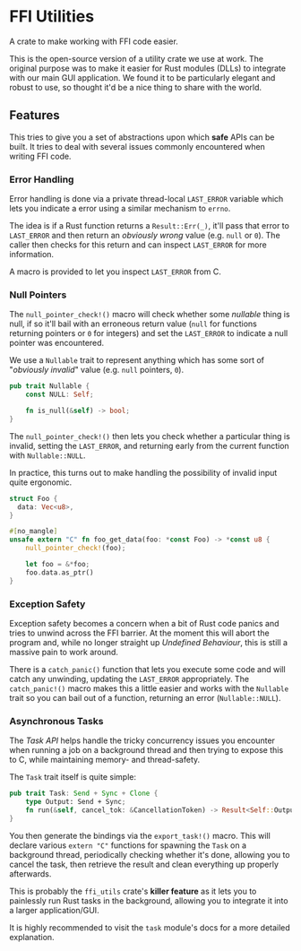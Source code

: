 # FFI Utilities

A crate to make working with FFI code easier.

This is the open-source version of a utility crate we use at work. The original
purpose was to make it easier for Rust modules (DLLs) to integrate with our
main GUI application. We found it to be particularly elegant and robust to use,
so thought it'd be a nice thing to share with the world.

## Features

This tries to give you a set of abstractions upon which **safe** APIs can be
built. It tries to deal with several issues commonly encountered when writing
FFI code.

### Error Handling

Error handling is done via a private thread-local `LAST_ERROR` variable which
lets you indicate a error using a similar mechanism to `errno`.
  
The idea is if a Rust function returns a `Result::Err(_)`, it'll pass that
error to `LAST_ERROR` and then return an *obviously wrong* value (e.g. `null`
or `0`). The caller then checks for this return and can inspect `LAST_ERROR`
for more information. 

A macro is provided to let you inspect `LAST_ERROR` from C.

### Null Pointers

The `null_pointer_check!()` macro will check whether some *nullable* thing is
null, if so it'll bail with an erroneous return value (`null` for functions
returning pointers or `0` for integers) and set the `LAST_ERROR` to indicate
a null pointer was encountered.

We use a `Nullable` trait to represent anything which has some sort of
"*obviously invalid*" value (e.g. `null` pointers, `0`).

```rust
pub trait Nullable {
    const NULL: Self;

    fn is_null(&self) -> bool;
}
```

The `null_pointer_check!()` then lets you check whether a particular thing is
invalid, setting the `LAST_ERROR`, and returning early from the current function
with `Nullable::NULL`.

In practice, this turns out to make handling the possibility of invalid input
quite ergonomic.

```rust
struct Foo {
  data: Vec<u8>,
}

#[no_mangle]
unsafe extern "C" fn foo_get_data(foo: *const Foo) -> *const u8 {
    null_pointer_check!(foo);

    let foo = &*foo;
    foo.data.as_ptr()
}
```

### Exception Safety

Exception safety becomes a concern when a bit of Rust code panics and tries to
unwind across the FFI barrier. At the moment this will abort the program and, 
while no longer straight up *Undefined Behaviour*, this is still a massive pain
to work around. 

There is a `catch_panic()` function that lets you execute some code and will
catch any unwinding, updating the `LAST_ERROR` appropriately. The 
`catch_panic!()` macro makes this a little easier and works with the `Nullable`
trait so you can bail out of a function, returning an error (`Nullable::NULL`).

### Asynchronous Tasks

The *Task API* helps handle the tricky concurrency issues you encounter when
running a job on a background thread and then trying to expose this to C, while
maintaining memory- and thread-safety.

The `Task` trait itself is quite simple:

```rust
pub trait Task: Send + Sync + Clone {
    type Output: Send + Sync;
    fn run(&self, cancel_tok: &CancellationToken) -> Result<Self::Output, Error>;
}
```

You then generate the bindings via the `export_task!()` macro. This will declare
various `extern "C"` functions for spawning the `Task` on a background thread,
periodically checking whether it's done, allowing you to cancel the task, then
retrieve the result and clean everything up properly afterwards.

This is probably the `ffi_utils` crate's **killer feature** as it lets you to
painlessly run Rust tasks in the background, allowing you to integrate it into
a larger application/GUI.

It is highly recommended to visit the `task` module's docs for a more detailed
explanation.
